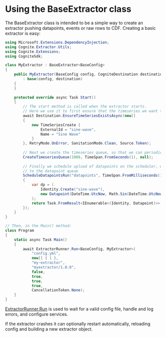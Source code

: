 # Using the BaseExtractor class

The BaseExtractor class is intended to be a simple way to create an extractor pushing datapoints, events or raw rows to CDF. Creating a basic extractor is easy: 


```c#
using Microsoft.Extensions.DependencyInjection;
using Cognite.Extractor.Utils;
using Cognite.Extensions;
using CogniteSdk;

class MyExtractor : BaseExtractor<BaseConfig>
{
    public MyExtractor(BaseConfig config, CogniteDestination destination)
        : base(config, destination)
    {
    }
    
    protected override async Task Start() 
    {
        // The start method is called when the extractor starts.
        // Here we use it to first ensure that the timeseries we want to write to exists.
        await Destination.EnsureTimeSeriesExistsAsync(new[]
        {
            new TimeSeriesCreate {
                ExternalId = "sine-wave",
                Name = "Sine Wave"
            }
        }, RetryMode.OnError, SanitationMode.Clean, Source.Token);
        
        // Next we create the timeseries queue, so that we can periodically upload datapoints to CDF.
        CreateTimeseriesQueue(1000, TimeSpan.FromSeconds(1), null);
        
        // Finally we schedule upload of datapoints on the scheduler, which will run every 100 ms, and write
        // to the datapoint queue
        ScheduleDatapointsRun("datapoints", TimeSpan.FromMilliseconds(100), token =>
        {
            var dp = (
                Identity.Create("sine-wave"),
                new Datapoint(DateTime.UtcNow, Math.Sin(DateTime.UtcNow.Ticks))
            );
            return Task.FromResult<IEnumerable<(Identity, Datapoint)>>(new [] { dp });
        });
    }
}

// Then, in the Main() method:
class Program
{
    static async Task Main()
    {
        await ExtractorRunner.Run<BaseConfig, MyExtractor>(
            "config.yml",
            new[] { 1 },
            "my-extractor",
            "myextractor/1.0.0",
            false,
            true,
            true,
            true,
            CancellationToken.None);
    }
}
```

[ExtractorRunner.Run](xref:Cognite.Extractor.Utils.ExtractorRunner) is used to wait for a valid config file, handle and log errors, and configure services.

If the extractor crashes it can optionally restart automatically, reloading config and building a new extractor object.
